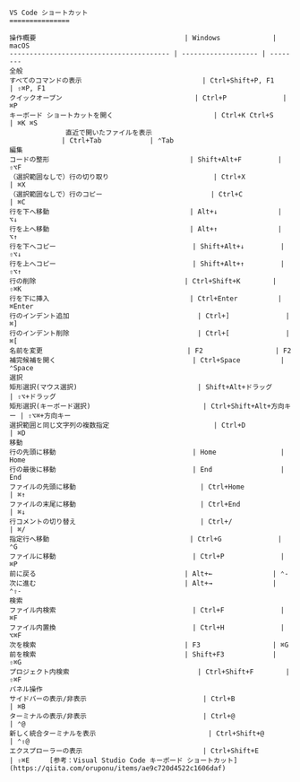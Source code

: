     VS Code ショートカット
    ===============

    操作概要                                     | Windows             | macOS   
    ---------------------------------------- | ------------------- | --------
    全般                                      
    すべてのコマンドの表示                              | Ctrl+Shift+P, F1    | ⇧⌘P, F1 
    クイックオープン                                 | Ctrl+P              | ⌘P      
    キーボード ショートカットを開く                         | Ctrl+K Ctrl+S       | ⌘K ⌘S   
                  直近で開いたファイルを表示
                 | Ctrl+Tab            | ⌃Tab    
    編集                                      
    コードの整形                                   | Shift+Alt+F         | ⇧⌥F     
    （選択範囲なしで）行の切り取り                          | Ctrl+X              | ⌘X      
    （選択範囲なしで）行のコピー                           | Ctrl+C              | ⌘C      
    行を下へ移動                                   | Alt+↓               | ⌥↓      
    行を上へ移動                                   | Alt+↑               | ⌥↑      
    行を下へコピー                                  | Shift+Alt+↓         | ⇧⌥↓     
    行を上へコピー                                  | Shift+Alt+↑         | ⇧⌥↑     
    行の削除                                     | Ctrl+Shift+K        | ⇧⌘K     
    行を下に挿入                                   | Ctrl+Enter          | ⌘Enter  
    行のインデント追加                                | Ctrl+]              | ⌘]      
    行のインデント削除                                | Ctrl+[              | ⌘[      
    名前を変更                                    | F2                  | F2      
    補完候補を開く                                  | Ctrl+Space          | ⌃Space  
    選択                                      
    矩形選択(マウス選択)                              | Shift+Alt+ドラッグ      | ⇧⌥+ドラッグ 
    矩形選択(キーボード選択)                            | Ctrl+Shift+Alt+方向キー | ⇧⌥⌘+方向キー
    選択範囲と同じ文字列の複数指定                          | Ctrl+D              | ⌘D      
    移動                                      
    行の先頭に移動                                  | Home                | Home    
    行の最後に移動                                  | End                 | End     
    ファイルの先頭に移動                               | Ctrl+Home           | ⌘↑      
    ファイルの末尾に移動                               | Ctrl+End            | ⌘↓      
    行コメントの切り替え                               | Ctrl+/              | ⌘/      
    指定行へ移動                                   | Ctrl+G              | ⌃G      
    ファイルに移動                                  | Ctrl+P              | ⌘P      
    前に戻る                                     | Alt+←               | ⌃-      
    次に進む                                     | Alt+→               | ⌃⇧-     
    検索                                      
    ファイル内検索                                  | Ctrl+F              | ⌘F      
    ファイル内置換                                  | Ctrl+H              | ⌥⌘F     
    次を検索                                     | F3                  | ⌘G      
    前を検索                                     | Shift+F3            | ⇧⌘G     
    プロジェクト内検索                                | Ctrl+Shift+F        | ⇧⌘F     
    パネル操作                                   
    サイドバーの表示/非表示                             | Ctrl+B              | ⌘B      
    ターミナルの表示/非表示                             | Ctrl+@              | ⌃@      
    新しく統合ターミナルを表示                            | Ctrl+Shift+@        | ⌃⇧@     
    エクスプローラーの表示                              | Ctrl+Shift+E        | ⇧⌘E     [参考：Visual Studio Code キーボード ショートカット](https://qiita.com/oruponu/items/ae9c720d4522c1606daf)
